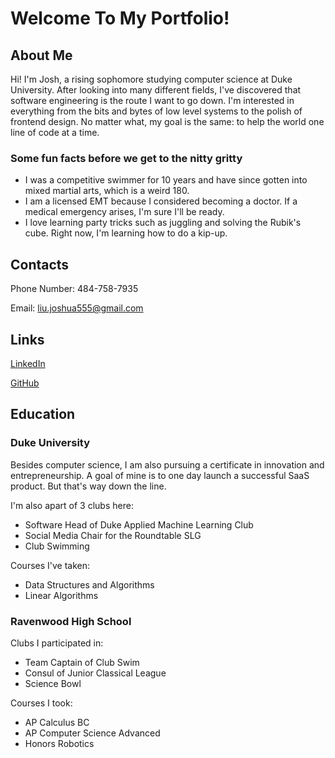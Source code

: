 # Welcome To My Portfolio!

## About Me
Hi! I'm Josh, a rising sophomore studying computer science at Duke University. After looking into many different fields, I've discovered that software engineering is the route I want to go down. I'm interested in everything from the bits and bytes of low level systems to the polish of frontend design. No matter what, my goal is the same: to help the world one line of code at a time.

### Some fun facts before we get to the nitty gritty
- I was a competitive swimmer for 10 years and have since gotten into mixed martial arts, which is a weird 180. 
- I am a licensed EMT because I considered becoming a doctor. If a medical emergency arises, I'm sure I'll be ready.
- I love learning party tricks such as juggling and solving the Rubik's cube. Right now, I'm learning how to do a kip-up.

## Contacts
Phone Number: 484-758-7935

Email: liu.joshua555@gmail.com

## Links
[LinkedIn](www.linkedin.com/in/joshualiu555)

[GitHub](https://github.com/joshualiu555)



## Education

### Duke University
Besides computer science, I am also pursuing a certificate in innovation and entrepreneurship. A goal of mine is to one day launch a successful SaaS product. But that's way down the line.

I'm also apart of 3 clubs here:
- Software Head of Duke Applied Machine Learning Club
- Social Media Chair for the Roundtable SLG
- Club Swimming

Courses I've taken:
- Data Structures and Algorithms
- Linear Algorithms

### Ravenwood High School
Clubs I participated in:
- Team Captain of Club Swim
- Consul of Junior Classical League
- Science Bowl

Courses I took:
- AP Calculus BC
- AP Computer Science Advanced
- Honors Robotics



